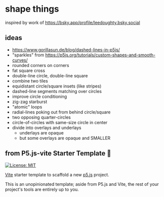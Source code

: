 # shape things

inspired by work of https://bsky.app/profile/leedoughty.bsky.social


## ideas

- https://www.gorillasun.de/blog/dashed-lines-in-p5js/
- "sparkles" from https://p5js.org/tutorials/custom-shapes-and-smooth-curves/
- rounded corners on corners
- fat square cross
- double-line circle, double-line square
- combine two tiles
- equidistant circle/square insets (like stripes)
- dashed-line segments matching over circles
- improve circle conditioning
- zig-zag starburst
- "atomic" loops
- radial-lines poking out from behind circle/square
- two opposing quarter-circles
- circle-of-circles with same-size circle in center
- divide into overlays and underlays
  - underlays are opaque
  - but some overlays are opaque and SMALLER


## from P5.js-vite Starter Template 🚀

[![License: MIT](https://img.shields.io/badge/License-MIT-blue.svg)](https://opensource.org/licenses/MIT)

[Vite](https://vitejs.dev/) starter template to scaffold a new [p5.js](https://p5js.org) project.

This is an unopinionated template; aside from P5.js and Vite, the rest of your project's tools are entirely up to you.
